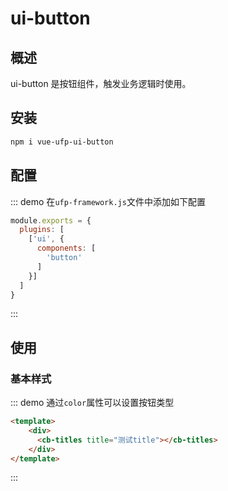 # ui-button

## 概述

ui-button 是按钮组件，触发业务逻辑时使用。

## 安装

```bash
npm i vue-ufp-ui-button
```

## 配置
::: demo 在`ufp-framework.js`文件中添加如下配置

```javascript
module.exports = {
  plugins: [
    ['ui', {
      components: [
        'button'
      ]
    }]
  ]
}
```
:::


## 使用

### 基本样式
::: demo 通过`color`属性可以设置按钮类型

```html
<template>
    <div>
      <cb-titles title="测试title"></cb-titles> 
    </div>
</template>
```
:::
